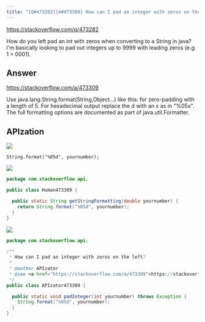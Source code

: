 ```yaml
---
title: "[Q#473282][A#473309] How can I pad an integer with zeros on the left?"
---
```


https://stackoverflow.com/q/473282

How do you left pad an int with zeros when converting to a String in java?
I&#x27;m basically looking to pad out integers up to 9999 with leading zeros (e.g. 1 = 0001).

## Answer

https://stackoverflow.com/a/473309

Use java.lang.String.format(String,Object...) like this:
for zero-padding with a length of 5. For hexadecimal output replace the d with an x as in &quot;%05x&quot;.
The full formatting options are documented as part of java.util.Formatter.

## APIzation

<div class="code-3columns-row">

<div class="code-3columns-column">

<div><img src="/stackoverflow.png" /></div>

```plain
String.format("%05d", yournumber);
```

</div>

<div class="code-3columns-column">

<div><img src="/human.png" /></div>

```java
package com.stackoverflow.api;

public class Human473309 {

  public static String getStringFormatting(double yournumber) {
    return String.format("%05d", yournumber);
  }
}

```

</div>

<div class="code-3columns-column">

<div><img src="/apizator.png" /></div>

```java
package com.stackoverflow.api;

/**
 * How can I pad an integer with zeros on the left?
 *
 * @author APIzator
 * @see <a href="https://stackoverflow.com/a/473309">https://stackoverflow.com/a/473309</a>
 */
public class APIzator473309 {

  public static void padInteger(int yournumber) throws Exception {
    String.format("%05d", yournumber);
  }
}

```

</div>

</div>